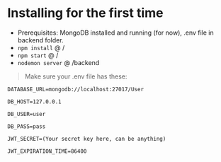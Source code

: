 # Installing for the first time
- Prerequisites: MongoDB installed and running (for now), .env file in backend folder.
- `npm install` @ /
- `npm start` @ /
- `nodemon server` @ /backend
> Make sure your .env file has these:

`DATABASE_URL=mongodb://localhost:27017/User`

`DB_HOST=127.0.0.1`

`DB_USER=user`

`DB_PASS=pass`

`JWT_SECRET=(Your secret key here, can be anything)`

`JWT_EXPIRATION_TIME=86400`
